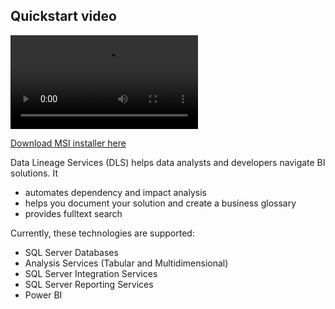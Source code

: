 ## Quickstart video

<video src="https://github.com/rjankovic/DLS/blob/main/docs/DLS_220422_v2.mp4?raw=true" data-canonical-src="https://github.com/rjankovic/DLS/blob/main/docs/DLS_220422_v2.mp4?raw=true" controls="controls" class="d-block rounded-bottom-2 width-fit" style="max-height:640px;" ></video>

 [Download MSI installer here](https://github.com/rjankovic/DLS/releases/download/dls/DLS.Setup.1.0.msi)
  
  Data Lineage Services (DLS) helps data analysts and developers navigate BI solutions. It 
   - automates dependency and impact analysis
   - helps you document your solution and create a business glossary
   - provides fulltext search

Currently, these technologies are supported:
  - SQL Server Databases
  - Analysis Services (Tabular and Multidimensional)
  - SQL Server Integration Services
  - SQL Server Reporting Services
  - Power BI
